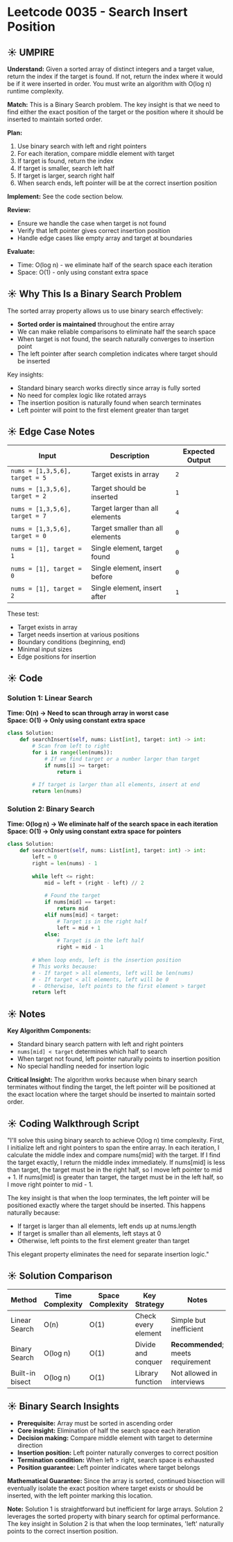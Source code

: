 # Leetcode 0035 - Search Insert Position

## ☀️ UMPIRE

**Understand:** Given a sorted array of distinct integers and a target value, return the index if the target is found. If not, return the index where it would be if it were inserted in order. You must write an algorithm with O(log n) runtime complexity.

**Match:** This is a Binary Search problem. The key insight is that we need to find either the exact position of the target or the position where it should be inserted to maintain sorted order.

**Plan:**
1. Use binary search with left and right pointers
2. For each iteration, compare middle element with target
3. If target is found, return the index
4. If target is smaller, search left half
5. If target is larger, search right half
6. When search ends, left pointer will be at the correct insertion position

**Implement:** See the code section below.

**Review:**
- Ensure we handle the case when target is not found
- Verify that left pointer gives correct insertion position
- Handle edge cases like empty array and target at boundaries

**Evaluate:**
- Time: O(log n) - we eliminate half of the search space each iteration
- Space: O(1) - only using constant extra space

## ☀️ Why This Is a Binary Search Problem

The sorted array property allows us to use binary search effectively:
- **Sorted order is maintained** throughout the entire array
- We can make reliable comparisons to eliminate half the search space
- When target is not found, the search naturally converges to insertion point
- The left pointer after search completion indicates where target should be inserted

Key insights:
- Standard binary search works directly since array is fully sorted
- No need for complex logic like rotated arrays
- The insertion position is naturally found when search terminates
- Left pointer will point to the first element greater than target

## ☀️ Edge Case Notes

| Input | Description | Expected Output |
|-------|-------------|-----------------|
| `nums = [1,3,5,6], target = 5` | Target exists in array | `2` |
| `nums = [1,3,5,6], target = 2` | Target should be inserted | `1` |
| `nums = [1,3,5,6], target = 7` | Target larger than all elements | `4` |
| `nums = [1,3,5,6], target = 0` | Target smaller than all elements | `0` |
| `nums = [1], target = 1` | Single element, target found | `0` |
| `nums = [1], target = 0` | Single element, insert before | `0` |
| `nums = [1], target = 2` | Single element, insert after | `1` |

These test:
- Target exists in array
- Target needs insertion at various positions
- Boundary conditions (beginning, end)
- Minimal input sizes
- Edge positions for insertion

## ☀️ Code

### Solution 1: Linear Search 
**Time: O(n) → Need to scan through array in worst case**  
**Space: O(1) → Only using constant extra space**

```python
class Solution:
    def searchInsert(self, nums: List[int], target: int) -> int:
        # Scan from left to right
        for i in range(len(nums)):
            # If we find target or a number larger than target
            if nums[i] >= target:
                return i
        
        # If target is larger than all elements, insert at end
        return len(nums)
```

### Solution 2: Binary Search 
**Time: O(log n) → We eliminate half of the search space in each iteration**  
**Space: O(1) → Only using constant extra space for pointers**

```python
class Solution:
    def searchInsert(self, nums: List[int], target: int) -> int:
        left = 0
        right = len(nums) - 1
        
        while left <= right:
            mid = left + (right - left) // 2
            
            # Found the target
            if nums[mid] == target:
                return mid
            elif nums[mid] < target:
                # Target is in the right half
                left = mid + 1
            else:
                # Target is in the left half
                right = mid - 1
        
        # When loop ends, left is the insertion position
        # This works because:
        # - If target > all elements, left will be len(nums)
        # - If target < all elements, left will be 0
        # - Otherwise, left points to the first element > target
        return left
```

## ☀️ Notes

**Key Algorithm Components:**
- Standard binary search pattern with left and right pointers
- `nums[mid] < target` determines which half to search
- When target not found, left pointer naturally points to insertion position
- No special handling needed for insertion logic

**Critical Insight:**
The algorithm works because when binary search terminates without finding the target, the left pointer will be positioned at the exact location where the target should be inserted to maintain sorted order.

## ☀️ Coding Walkthrough Script

"I'll solve this using binary search to achieve O(log n) time complexity.
First, I initialize left and right pointers to span the entire array.
In each iteration, I calculate the middle index and compare nums[mid] with the target.
If I find the target exactly, I return the middle index immediately.
If nums[mid] is less than target, the target must be in the right half, so I move left pointer to mid + 1.
If nums[mid] is greater than target, the target must be in the left half, so I move right pointer to mid - 1.

The key insight is that when the loop terminates, the left pointer will be positioned exactly where the target should be inserted. This happens naturally because:
- If target is larger than all elements, left ends up at nums.length
- If target is smaller than all elements, left stays at 0  
- Otherwise, left points to the first element greater than target

This elegant property eliminates the need for separate insertion logic."

## ☀️ Solution Comparison

| Method | Time Complexity | Space Complexity | Key Strategy | Notes |
|--------|----------------|------------------|--------------|-------|
| Linear Search | O(n) | O(1) | Check every element | Simple but inefficient |
| Binary Search | O(log n) | O(1) | Divide and conquer | **Recommended**; meets requirement |
| Built-in bisect | O(log n) | O(1) | Library function | Not allowed in interviews |

## ☀️ Binary Search Insights

- **Prerequisite:** Array must be sorted in ascending order
- **Core insight:** Elimination of half the search space each iteration
- **Decision making:** Compare middle element with target to determine direction
- **Insertion position:** Left pointer naturally converges to correct position
- **Termination condition:** When left > right, search space is exhausted
- **Position guarantee:** Left pointer indicates where target belongs

**Mathematical Guarantee:** Since the array is sorted, continued bisection will eventually isolate the exact position where target exists or should be inserted, with the left pointer marking this location.

**Note:** Solution 1 is straightforward but inefficient for large arrays.
Solution 2 leverages the sorted property with binary search for optimal performance.
The key insight in Solution 2 is that when the loop terminates, 'left' naturally points to the correct insertion position.
